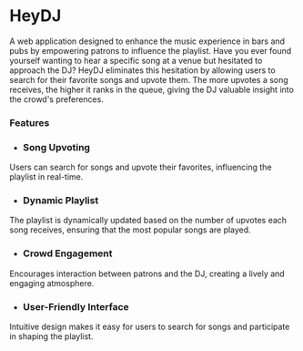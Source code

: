 # HeyDJ 

A web application designed to enhance the music experience in bars and pubs by empowering patrons to influence the playlist. Have you ever found yourself wanting to hear a specific song at a venue but hesitated to approach the DJ? HeyDJ eliminates this hesitation by allowing users to search for their favorite songs and upvote them. The more upvotes a song receives, the higher it ranks in the queue, giving the DJ valuable insight into the crowd's preferences. 

### Features 

- ### Song Upvoting
Users can search for songs and upvote their favorites, influencing the playlist in real-time. 
- ### Dynamic Playlist 
The playlist is dynamically updated based on the number of upvotes each song receives, ensuring that the most popular songs are played. 
- ### Crowd Engagement 
Encourages interaction between patrons and the DJ, creating a lively and engaging atmosphere. 
- ### User-Friendly Interface 
Intuitive design makes it easy for users to search for songs and participate in shaping the playlist.